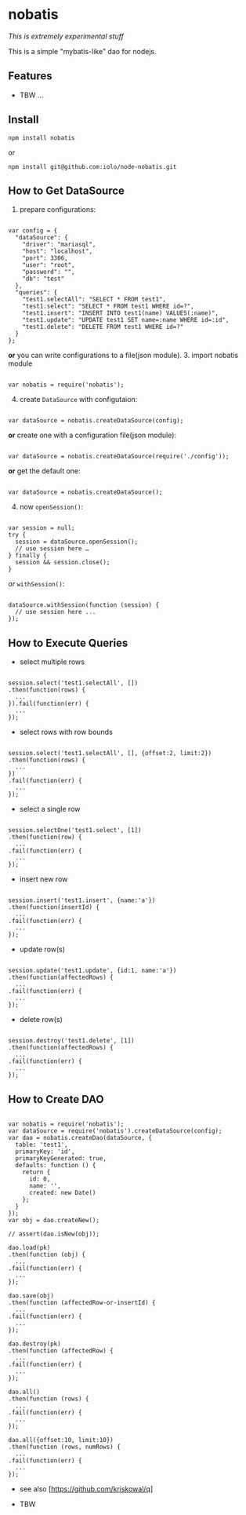 nobatis
=======

*This is extremely experimental stuff*

This is a simple "mybatis-like" dao for nodejs.

Features
--------

* TBW ...

Install
-------

```
npm install nobatis
```

or

```
npm install git@github.com:iolo/node-nobatis.git
```

How to Get DataSource
----------------------------------------------

1. prepare configurations:
<pre><code class="javascript">
var config = {
  "dataSource": {
    "driver": "mariasql",
    "host": "localhost",
    "port": 3306,
    "user": "root",
    "password": "",
    "db": "test"
  },
  "queries": {
    "test1.selectAll": "SELECT * FROM test1",
    "test1.select": "SELECT * FROM test1 WHERE id=?",
    "test1.insert": "INSERT INTO test1(name) VALUES(:name)",
    "test1.update": "UPDATE test1 SET name=:name WHERE id=:id",
    "test1.delete": "DELETE FROM test1 WHERE id=?"
  }
};
</pre></code>
**or** you can write configurations to a file(json module).
3. import nobatis module
<pre><code class="javascript">
var nobatis = require('nobatis');
</pre></code>
4. create ```DataSource``` with configutaion:
<pre><code class="javascript">
var dataSource = nobatis.createDataSource(config);
</pre></code>
**or** create one with a configuration file(json module):
<pre><code class="javascript">
var dataSource = nobatis.createDataSource(require('./config'));
</pre></code>
**or** get the default one:
<pre><code class="javascript">
var dataSource = nobatis.createDataSource();
</pre></code>
4. now ```openSession()```:
<pre><code class="javascript">
var session = null;
try {
  session = dataSource.openSession();
  // use session here …
} finally {
  session && session.close();
}
</pre></code>
*or* ```withSession()```:
<pre><code class="javascript">
dataSource.withSession(function (session) {
  // use session here ...
});
</pre></code>

How to Execute Queries
----------------------

* select multiple rows
<pre><code class="javascript">
session.select('test1.selectAll', [])
.then(function(rows) {
  ...
}).fail(function(err) {
  ...
});
</pre></code>

* select rows with row bounds
<pre><code class="javascript">
session.select('test1.selectAll', [], {offset:2, limit:2})
.then(function(rows) {
  ...
})
.fail(function(err) {
  ...
});
</pre></code>

* select a single row
<pre><code class="javascript">
session.selectOne('test1.select', [1])
.then(function(row) {
  ...
.fail(function(err) {
  ...
});
</pre></code>

* insert new row
<pre><code class="javascript">
session.insert('test1.insert', {name:'a'})
.then(function(insertId) {
  ...
.fail(function(err) {
  ...
});
</pre></code>

* update row(s)
<pre><code class="javascript">
session.update('test1.update', {id:1, name:'a'})
.then(function(affectedRows) {
  ...
.fail(function(err) {
  ...
});
</pre></code>

* delete row(s)
<pre><code class="javascript">
session.destroy('test1.delete', [1])
.then(function(affectedRows) {
  ...
.fail(function(err) {
  ...
});
</pre></code>

How to Create DAO
-----------------

<pre><code class="javascript">
var nobatis = require('nobatis');
var dataSource = require('nobatis').createDataSource(config);
var dao = nobatis.createDao(dataSource, {
  table: 'test1',
  primaryKey: 'id',
  primaryKeyGenerated: true,
  defaults: function () {
    return {
      id: 0,
      name: '',
      created: new Date()
    };
  }
});
var obj = dao.createNew();

// assert(dao.isNew(obj));

dao.load(pk)
.then(function (obj) {
  ...
.fail(function(err) {
  ...
});

dao.save(obj)
.then(function (affectedRow-or-insertId) {
  ...
.fail(function(err) {
  ...
});

dao.destroy(pk)
.then(function (affectedRow) {
  ...
.fail(function(err) {
  ...
});

dao.all()
.then(function (rows) {
  ...
.fail(function(err) {
  ...
});

dao.all({offset:10, limit:10})
.then(function (rows, numRows) {
  ...
.fail(function(err) {
  ...
});
</pre></code>

* see also [https://github.com/kriskowal/q]

* TBW
